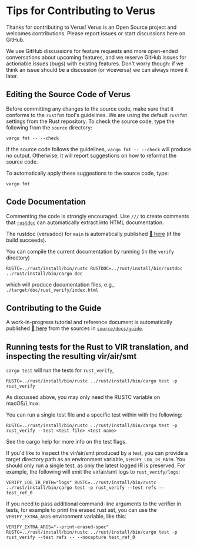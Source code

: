# Tips for Contributing to Verus

Thanks for contributing to Verus!  Verus is an Open Source project and welcomes
contributions.  Please report issues or start discussions here on GitHub.

We use GitHub discussions for feature requests and more open-ended conversations about
upcoming features, and we reserve GitHub issues for actionable issues (bugs) with
existing features. Don't worry though: if we think an issue should be a discussion (or
viceversa) we can always move it later.

## Editing the Source Code of Verus

Before committing any changes to the source code,
make sure that it conforms to the `rustfmt` tool's guidelines.
We are using the default `rustfmt` settings from the Rust repository.
To check the source code, type the following from the `source` directory:

```
vargo fmt -- --check
```

If the source code follows the guidelines, `vargo fmt -- --check` will produce no output.
Otherwise, it will report suggestions on how to reformat the source code.

To automatically apply these suggestions to the source code, type:

```
vargo fmt
```

## Code Documentation

Commenting the code is strongly encouraged.  Use `///` to create comments
that [`rustdoc`](https://doc.rust-lang.org/rustdoc/what-is-rustdoc.html) can
automatically extract into HTML documentation.

The rustdoc (verusdoc) for `main` is automatically published
[📖 here](https://verus-lang.github.io/verus/verusdoc/lib/) (if the build succeeds).

You can compile the current documentation by running (in the `verify` directory)
```
RUSTC=../rust/install/bin/rustc RUSTDOC=../rust/install/bin/rustdoc ../rust/install/bin/cargo doc 
```
which will produce documentation files, e.g., `./target/doc/rust_verify/index.html`

## Contributing to the Guide

A work-in-progress tutorial and reference document is automatically published
[📖 here](https://verus-lang.github.io/verus/guide/) from the sources in
[`source/docs/guide`](./source/docs/guide).

## Running tests for the Rust to VIR translation, and inspecting the resulting vir/air/smt

`cargo test` will run the tests for `rust_verify`,

```
RUSTC=../rust/install/bin/rustc ../rust/install/bin/cargo test -p rust_verify
```

As discussed above, you may only need the RUSTC variable on macOS/Linux.

You can run a single test file and a specific test within with the following:

```
RUSTC=../rust/install/bin/rustc ../rust/install/bin/cargo test -p rust_verify --test <test file> <test name>
```

See the cargo help for more info on the test flags.

If you'd like to inspect the vir/air/smt produced by a test, you can provide a target directory path as an
environment variable, `VERIFY_LOG_IR_PATH`.
You should only run a single test, as only the latest logged IR is preserved.
For example, the following will emit the vir/air/smt logs to `rust_verify/logs`:

```
VERIFY_LOG_IR_PATH="logs" RUSTC=../rust/install/bin/rustc ../rust/install/bin/cargo test -p rust_verify --test refs -- test_ref_0
```

If you need to pass additional command-line arguments to the verifier in tests, for example to print the
erased rust ast, you can use the `VERIFY_EXTRA_ARGS` environment variable, like this:

```
VERIFY_EXTRA_ARGS="--print-erased-spec" RUSTC=../rust/install/bin/rustc ../rust/install/bin/cargo test -p rust_verify --test refs -- --nocapture test_ref_0
```

